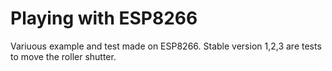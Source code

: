 # Playing with ESP8266

Variuous example and test made on ESP8266.
Stable version 1,2,3 are tests to move the roller shutter.